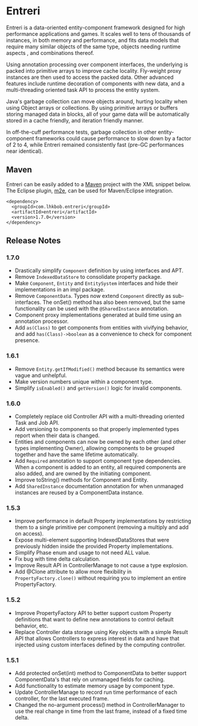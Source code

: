 # Entreri

Entreri is a data-oriented entity-component framework designed for high 
performance applications and games. It scales well to tens of thousands of 
instances, in both memory and performance, and fits data models that require 
many similar objects of the same type, objects needing runtime aspects
, and combinations thereof.

Using annotation processing over component interfaces, the underlying
is packed into primitive arrays to improve cache locality. Fly-weight proxy instances
are then used to access the packed data. Other advanced features include runtime
decoration of components with new data, and a multi-threading oriented task
API to process the entity system.

Java's garbage collection can move objects around, hurting locality when using 
Object arrays or collections. By using primitive arrays or buffers storing
managed data in blocks, all of your game data will be automatically stored in a
cache friendly, and iteration friendly manner.

In off-the-cuff performance tests, garbage collection in other entity-component
frameworks could cause performance to slow down by a factor of 2 to 4, while 
Entreri remained consistently fast (pre-GC performances near identical).

## Maven

Entreri can be easily added to a [Maven][] project with the XML snippet below.
The Eclipse plugin, [m2e][], can be used for Maven/Eclipse integration.

    <dependency>
      <groupId>com.lhkbob.entreri</groupId>
      <artifactId>entreri</artifactId>
      <version>1.7.0</version>
    </dependency>
    
[Maven]: http://maven.apache.org
[m2e]: http://eclipse.org/m2e

## Release Notes

### 1.7.0
* Drastically simplify `Component` definition by using interfaces and APT.
* Remove `IndexedDataStore` to consolidate property package.
* Make `Component`, `Entity` and `EntitySystem` interfaces and hide their implementations
  in an impl package.
* Remove `ComponentData`. Types now extend `Component` directly as sub-interfaces. The
  onSet() method has also been removed, but the same functionality can be used with the
  `@SharedInstance` annotation.
* Component proxy implementations generated at build time using an annotation
  processor.
* Add `as(Class)` to get components from entities with vivifying behavior, and add
  `has(Class)->boolean` as a convenience to check for component presence.

### 1.6.1
* Remove `Entity.getIfModified()` method because its semantics were vague and unhelpful.
* Make version numbers unique within a component type.
* Simplify `isEnabled()` and `getVersion()` logic for invalid components.

### 1.6.0
* Completely replace old Controller API with a multi-threading oriented Task 
  and Job API.
* Add versioning to components so that properly implemented types report when 
  their data is changed.
* Entities and components can now be owned by each other (and other types 
  implementing Owner), allowing components to be grouped together and have the
  same lifetime automatically.
* Add `Required` annotation to support component type dependencies. When a 
  component is added to an entity, all required components are also added, and
  are owned by the initiating component.
* Improve toString() methods for Component and Entity.
* Add `SharedInstance` documentation annotation for when unmanaged instances
  are reused by a ComponentData instance.

### 1.5.3
* Improve performance in default Property implementations by restricting them
  to a single primitive per component (removing a multiply and add on access).
* Expose multi-element supporting IndexedDataStores that were previously hidden
  inside the provided Property implementations.
* Simplify Phase enum and usage to not need ALL value.
* Fix bug with time delta calculation.
* Improve Result API in ControllerManage to not cause a type explosion.
* Add @Clone attribute to allow more flexibility in `PropertyFactory.clone()`
  without requiring you to implement an entire PropertyFactory.

### 1.5.2
* Improve PropertyFactory API to better support custom Property definitions 
  that want to define new annotations to control default behavior, etc.
* Replace Controller data storage using Key objects with a simple Result API
  that allows Controllers to express interest in data and have that injected
  using custom interfaces defined by the computing controller.

### 1.5.1
* Add protected onSet(int) method to ComponentData to better support 
  ComponentData's that rely on unmanaged fields for caching.
* Add functionality to estimate memory usage by component type.
* Update ControllerManage to record run time performance of each controller,
  for the last executed frame.
* Changed the no-argument process() method in ControllerManager to use the
  real change in time from the last frame, instead of a fixed time delta.
   